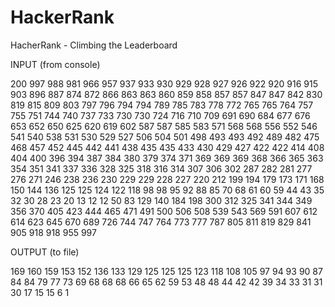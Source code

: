 # HackerRank
HacherRank - Climbing the Leaderboard

INPUT (from console)

200
997 988 981 966 957 937 933 930 929 928 927 926 922 920 916 915 903 896 887 874 872 866 863 863 860 859 858 857 857 847 847 842 830 819 815 809 803 797 796 794 794 789 785 783 778 772 765 765 764 757 755 751 744 740 737 733 730 730 724 716 710 709 691 690 684 677 676 653 652 650 625 620 619 602 587 587 585 583 571 568 568 556 552 546 541 540 538 531 530 529 527 506 504 501 498 493 493 492 489 482 475 468 457 452 445 442 441 438 435 435 433 430 429 427 422 422 414 408 404 400 396 394 387 384 380 379 374 371 369 369 369 368 366 365 363 354 351 341 337 336 328 325 318 316 314 307 306 302 287 282 281 277 276 271 246 238 236 230 229 229 228 227 220 212 199 194 179 173 171 168 150 144 136 125 125 124 122 118 98 98 95 92 88 85 70 68 61 60 59 44 43 35 32 30 28 23 20 13 12 12
50
83 129 140 184 198 300 312 325 341 344 349 356 370 405 423 444 465 471 491 500 506 508 539 543 569 591 607 612 614 623 645 670 689 726 744 747 764 773 777 787 805 811 819 829 841 905 918 918 955 997

OUTPUT (to file)

169
160
159
153
152
136
133
129
125
125
125
123
118
108
105
97
94
93
90
87
84
84
79
77
73
69
68
68
68
66
65
62
59
53
48
48
44
42
42
39
34
33
31
31
30
17
15
15
6
1
